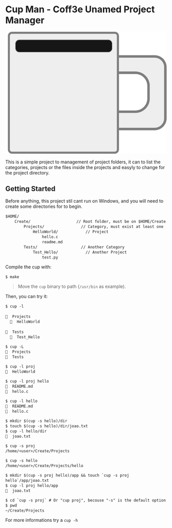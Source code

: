 # Cup Man - Coff3e Unamed Project Manager

![Cup Icon](./icon.svg)



This is a simple project to management of project folders, it can to list the categories, projects or the files inside the projects and easyly to change for the project directory.

## Getting Started

Before anything, this project stil cant run on Windows, and you will need to create some directories for to begin.

```
$HOME/
	Create/                    // Root folder, must be on $HOME/Create
		Projects/                // Category, must exist at least one
			HelloWorld/            // Project
				hello.c
				readme.md
		Tests/                   // Another Category
			Test_Hello/            // Another Project
				test.py
```

Compile the cup with:

```shell
$ make 
```

> Move the `cup` binary to path (`/usr/bin` as example).

Then, you can try it:

```shell
$ cup -l

  Projects 
    HelloWorld

  Tests 
    Test_Hello
```

```shell
$ cup -L
  Projects
  Tests
```

```shell
$ cup -l proj
  HelloWorld
```

```shell
$ cup -l proj hello
  README.md
  hello.c
```

```shell
$ cup -l hello
  README.md
  hello.c
```

```shell
$ mkdir $(cup -s hello)/dir
$ touch $(cup -s hello)/dir/joao.txt
$ cup -l hello/dir
  joao.txt
```

```shell
$ cup -s proj
/home/<user>/Create/Projects
```

```shell
$ cup -s hello
/home/<user>/Create/Projects/hello
```

```shell
$ mkdir $(cup -s proj hello)/app && touch `cup -s proj hello`/app/joao.txt
$ cup -l proj hello/app
  joao.txt
```

```shell
$ cd `cup -s proj` # Or "cup proj", becouse "-s" is the default option
$ pwd
~/Create/Projects
```

For more informations try a `cup -h`
